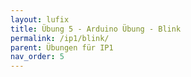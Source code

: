 ```yaml
---
layout: lufix
title: Übung 5 - Arduino Übung - Blink
permalink: /ip1/blink/
parent: Übungen für IP1
nav_order: 5
---
```

